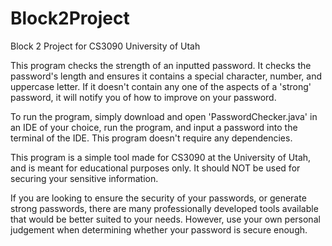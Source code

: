 # Block2Project
Block 2 Project for CS3090 University of Utah

This program checks the strength of an inputted password. It checks the password's length and ensures it contains 
a special character, number, and uppercase letter. If it doesn't contain any one of the aspects of a 'strong'
password, it will notify you of how to improve on your password.

To run the program, simply download and open 'PasswordChecker.java' in an IDE of your choice, run the program, and 
input a password into the terminal of the IDE. This program doesn't require any dependencies.

This program is a simple tool made for CS3090 at the University of Utah, and is meant for educational purposes only.
It should NOT be used for securing your sensitive information.

If you are looking to ensure the security of your passwords, or generate strong passwords, there are many professionally
developed tools available that would be better suited to your needs. However, use your own personal judgement when
determining whether your password is secure enough. 
